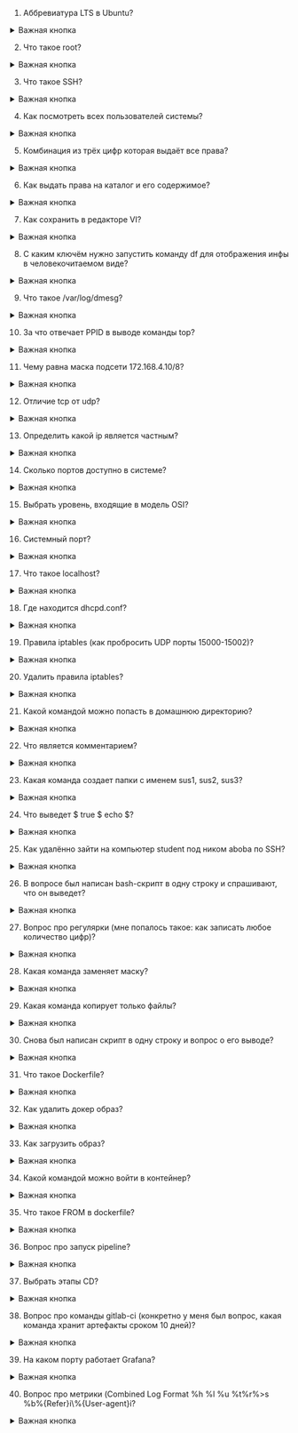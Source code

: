 1. Аббревиатура LTS в Ubuntu?
<details><summary> Важная кнопка </summary>

***Long Term Support: «Поддержка в течение длительного периода»***

</details>

2. Что такое root?
<details><summary> Важная кнопка </summary>

***Root, или суперпользователь*** — это специальный аккаунт и группа пользователей в UNIX-подобных системах с идентификатором UID 0, владелец которого имеет право на выполнение всех без исключения операций.

</details>

3. Что такое SSH?
<details><summary> Важная кнопка </summary>

***SSH*** — сетевой протокол прикладного уровня, позволяющий производить удалённое управление операционной системой и туннелирование TCP-соединений.

</details>

4. Как посмотреть всех пользователей системы?
<details><summary> Важная кнопка </summary>

    cat /etc/passwd

</details>

5. Комбинация из трёх цифр которая выдаёт все права?
<details><summary> Важная кнопка </summary>

***chmod 777***

</details>

6. Как выдать права на каталог и его содержимое?
<details><summary> Важная кнопка </summary>

***chmod*** – эта команда используется для изменения прав доступа к файлу или папке. Каждый файл имеет типы пользователей, которые могут с ним взаимодействовать.

</details>

7. Как сохранить в редакторе VI?
<details><summary> Важная кнопка </summary>

***Чтобы сохранить файл без выхода из редактора***, вернитесь в обычный режим, нажав Esc , введите :w и нажмите Enter.

</details>

8. С каким ключём нужно запустить команду df для отображения инфы в человекочитаемом виде?
<details><summary> Важная кнопка </summary>

Использование флага “-h” в связке ***“df -h”*** выведет статистику дискового пространства файловой системы в удобном формате для чтения человеком.

</details>

9. Что такое /var/log/dmesg?
<details><summary> Важная кнопка </summary>

***/var/log/dmesg*** - содержит сообщения, полученные от ядра. Регистрирует много сообщений еще на этапе загрузки, в них отображается информация об аппаратных устройствах, которые инициализируются в процессе загрузки. Можно сказать это еще один лог системы Linux.

</details>

10. За что отвечает PPID в выводе команды top?
<details><summary> Важная кнопка </summary>

***PID*** — номер процесса, по которому можно быстро осуществить его поиск.

***PPID*** - is assigned a parent process ID (PPID) that tells which process started it. The PPID is the PID of the process’s parent.

</details>

11. Чему равна маска подсети 172.168.4.10/8?
<details><summary> Важная кнопка </summary>

/8 = 255.0.0.0 => 11111111.00000000.00000000.00000000

https://ivit.pro/services/ip-kalkulyator/

</details>

12. Отличие tcp от udp?
<details><summary> Важная кнопка </summary>

1. ***TCP*** (протокол управления передачей) и ***UDP*** (протокол дейтаграмм пользователя)являются протоколами транспортного уровня. ***TCP*** — это протокол сквозной связи, ориентированный на установление соединения. В то время как ***UDP*** — это простой протокол без установления соединения. Для большинства приложений, использующих архитектуру протокола ***TCP / IP***, протокол ***TCP*** используется на транспортном уровне.

2. ***TCP*** использует надежное соединение для передачи данных между системами. В случае ***UDP*** не гарантируется надежность передачи данных, но он более эффективен, чем ***TCP***. И ***TCP***, и ***UDP*** обеспечивают полнодуплексную передачу.

3. Заказная доставка данных недоступна в протоколе ***UDP***. В отличие от ***UDP***, ***TCP*** обеспечивает функции управления потоком и перегрузкой. ***TCP*** гарантирует отсутствие дублирования пакетов, сохраняя последовательность пакетов данных во время передачи.

4. Поскольку ***UDP***- протокол без установления соединения, у него меньше накладных расходов по сравнению с ***TCP***. Это делает ***UDP*** быстрее, чем ***TCP***. Причина объясняется здесь: в случае ***UDP*** он напрямую начинает отправку пакетов по назначению без предварительной установки соединения. С другой стороны, ***TCP*** использует протокол рукопожатия для установления соединения, а затем начинает фактическую передачу данных.

5. ***TCP*** используется для длительных сеансов, а ***UDP*** лучше подходит для небольших сеансов.

</details>

13. Определить какой ip является частным?
<details><summary> Важная кнопка </summary>

IP-адреса типа 192.168.xx o 10.xxx или опять 172. (16-31) .хх Они почти всегда являются локальными частными IP-адресами (то есть теми, которые идентифицируют маршрутизатор в домашней / деловой сети) и не пригодны для дальнейшего контроля. Поэтому я рекомендую вам искать IP-адрес в другом месте.

Однако, уполномоченной организацией по распределению нумерации в сети Интернет (IANA) специально для частных сетей зарезервированы следующие три блока IP-адресов:

* 10.0.0.0 — 10.255.255.255

* 172.16.0.0 — 172.31.255.255

* 192.168.0.0 — 192.168.255.255

</details>

14. Сколько портов доступно в системе?
<details><summary> Важная кнопка </summary>

Количество портов ограничено с учётом ***16-битной адресации (216=65536, начало — «0»)***. Все порты разделены на три диапазона — общеизвестные (или системные, 0—1023), зарегистрированные (или пользовательские, 1024—49151) и динамические (или частные, 49152—65535).

номер порта — число в диапазоне от 1 до 2^16-1=65 535.

</details>

15. Выбрать уровень, входящие в модель OSI?
<details><summary> Важная кнопка </summary>

1. ***физический уровень*** (physical layer, L1)

2. ***канальный*** (data link layer, L2)

3. ***сетевой*** (network layer, L3)

4. ***транспортный*** (transport layer, L4)

5. ***сеансовый*** (session layer, L5)

6. ***представления данных*** (presentation layer, L6)

7. ***прикладной*** (application layer)

https://selectel.ru/blog/osi-for-beginners/

</details>

16. Системный порт?
<details><summary> Важная кнопка </summary>

По умолчанию в протоколе HTTP используется порт 80, а в протоколе HTTPS — порт 443.

Все порты разделены на три диапазона — общеизвестные (или системные, 0—1023), зарегистрированные (или пользовательские, 1024—49151) и динамические (или частные, 49152—65535).

***Общеизвестные (или системные, 0—1023)***

</details>

17. Что такое localhost?
<details><summary> Важная кнопка </summary>

***localhost*** — в компьютерных сетях, стандартное, официально зарезервированное доменное имя для частных IP-адресов.

</details>

18. Где находится dhcpd.conf?
<details><summary> Важная кнопка </summary>

Основной файл конфигурации DHCP находится по адресу ***/etc/dhcp/dhcpd.conf***, который должен содержать настройки того, что делать, где делать и все сетевые параметры, предоставляемые клиентам.

***-cf <filename>*** — Определяет размещение файла конфигурации.

</details>

19. Правила iptables (как пробросить UDP порты 15000-15002)?
<details><summary> Важная кнопка </summary>

***Проброс порта*** — это специальное правило в роутере, которое разрешает все обращения извне к определенному порту и передает эти обращения на конкретное устройство во внутренней сети.

    iptables -L INPUT

какое правило ipdates открывает доступ к UDP портам?

Подобными инструкциями можно давать разрешения для подключений, использующих несколько портов. Например, так выглядит команда на открытие целого диапазона портов (15000-15002):

    $ sudo ufw allow 15000:15002/udp

</details>

20. Удалить правила iptables?
<details><summary> Важная кнопка </summary>

Одним из способов удаления правил Iptables является удаление правила по спецификации. Для этого вам нужно запустить команду iptables с опцией -D, указав далее спецификацию правила. Если вы хотите удалить правила с помощью этого метода, вы можете использовать команду для вывода списка правил iptables -S в качестве источника полезной информации.

Например, если вы хотите удалить правило, которое отклоняет недействительные входящие пакеты (-A INPUT -m conntrack --ctstate INVALID -j DROP), запустите следующую команду:

    sudo iptables -D INPUT -m conntrack --ctstate INVALID -j DROP

Если требуется полное удаление правил, применяется команда:

    $ sudo iptables –F

Если речь идет об определенной цепочке, то она будет выглядеть иначе:

    $ sudo iptables -F Input

</details>

21. Какой командой можно попасть в домашнюю директорию?
<details><summary> Важная кнопка </summary>

cd ~otheruser

cd ~user

cd /root

cd ~

cd

</details>

22. Что является комментарием?
<details><summary> Важная кнопка </summary>

Комментарий — это строка (или несколько строк) текста, которая вставляется в исходный код для объяснения того, что делает код.

В Bash все, что находится после решетки ( # ) и до конца строки, считается комментарием.

</details>

23. Какая команда создает папки с именем sus1, sus2, sus3?
<details><summary> Важная кнопка </summary>

***mkdir sus{1..3}, mkdir sus{1, 2, 3}***

mkdir

mkdir /usr/test

mkdir {каталог1,каталог2}

mkdir –p ~/каталог/подкаталог

</details>

24. Что выведет $ true $ echo $?
<details><summary> Важная кнопка </summary>

0

</details>

25. Как удалённо зайти на компьютер student под ником aboba по SSH?
<details><summary> Важная кнопка </summary>

ssh aboba@student

</details>

26. В вопросе был написан bash-скрипт в одну строку и спрашивают, что он выведет?
<details><summary> Важная кнопка </summary>

</details>

27. Вопрос про регулярки (мне попалось такое: как записать любое количество цифр)?
<details><summary> Важная кнопка </summary>

***^[0-9]+***

^ — начало строки.

Квадратные скобки [] помогают перечислить варианты для одного символа.

'*' если 0 цифр тоже

'+' если нужна хотя бы одна цифра

</details>

28. Какая команда заменяет маску?
<details><summary> Важная кнопка </summary>

Следующая команда изменяет сетевой интерфейс с именем «eth0» для использования IP-адреса 102.168.0.1 и назначает маску подсети 255.255.255.0:

    sudo ifconfig eth0 192.168.0.1 netmask 255.255.255.0

Если вам также необходимо изменить шлюз по умолчанию, используемый сетевым интерфейсом, вы можете использовать команду «route». Следующая команда, например, устанавливает шлюз по умолчанию для интерфейса «eth0» для 192.168.0.253:

    sudo route add default gw 192.168.0.253 eth0

</details>

29. Какая команда копирует только файлы?
<details><summary> Важная кнопка </summary>

Для копирования файлов или директорий (папок) в Unix-подобных операционных системах (Linux и MacOS) используется команда ***cp .***

find source -type f -exec cp -f source *dest

При копировании каталогов нужно добавлять параметр «-R», так как без этого «cp» будет выдавать ошибку. Поэтому, для копирования каталогов нужно ввести команду «cp -R» и указать исходный и новый каталог.

Например, для того чтобы скопировать каталог «folder» в «newfolder» вам нужно выполнить вот такую команду:

    cp -R folder/ newfolder/


*    -R , -r , --recursive :Рекурсивное копирование каталогов.

*    -b: Создание резервной копии для всех файлов, которые могли быть перезаписаны или удалены при копировании.
    
*    -d: Копирование символических ссылок, а не файлов, на которые они ссылаются.
    
*    -L: Копировать файлы, а не символические ссылки.

</details>

30. Снова был написан скрипт в одну строку и вопрос о его выводе?
<details><summary> Важная кнопка </summary>

</details>

31. Что такое Dockerfile?
<details><summary> Важная кнопка </summary>

***Dockerfile*** — это текстовый файл с инструкциями, необходимыми для создания образа контейнера.

</details>

32. Как удалить докер образ?
<details><summary> Важная кнопка </summary>

За удаление образов Docker отвечает две команды: docker rmi и docker image rm. Они идентичны и работают примерно также, как и docker rm. Вот их синтаксис:

***docker rmi [параметры удаления] [ID образов]***

    docker rmi image_name_or_id 

</details>

33. Как загрузить образ?
<details><summary> Важная кнопка </summary>

Для выполнения загрузки используется обратная операция docker load:

***docker load -i ubuntu-16+18.tar***

</details>

34. Какой командой можно войти в контейнер?
<details><summary> Важная кнопка </summary>

***docker exec -it <container_id> bash***

</details>

35. Что такое FROM в dockerfile?
<details><summary> Важная кнопка </summary>

***Ключевое слово FROM*** сообщает Docker о том, чтобы при сборке образа использовался бы базовый образ, который соответствует предоставленному имени и тегу.

</details>

36. Вопрос про запуск pipeline?
<details><summary> Важная кнопка </summary>

https://habr.com/ru/company/nixys/blog/467107/

</details>

37. Выбрать этапы CD?
<details><summary> Важная кнопка </summary>

1. ***Развертывание.*** На этом этапе текущая (рабочая) версия кода размещается на production-серверах разработчика. Клиент может взаимодействовать с программой и изучать ее функции.

2. ***Поддержка и мониторинг.*** Продукт начинает использоваться конечными пользователями. При этом разработчики продолжают его поддерживать и проводят анализ пользовательского опыта.

3. ***Планирование.*** Исходя из пользовательского опыта разрабатывается новый функционал и готовится план доработок. После этого разработчик начинает написание кода — и цикл замыкается.

</details>

38. Вопрос про команды gitlab-ci (конкретно у меня был вопрос, какая команда хранит артефакты сроком 10 дней)?
<details><summary> Важная кнопка </summary>

***expire_in: 10 day***

</details>

39. На каком порту работает Grafana?
<details><summary> Важная кнопка </summary>

По умолчанию, Grafana работает на порту ***3000***.

</details>

40. Вопрос про метрики (Combined Log Format %h %l %u %t\%r\%&gt;s %b\%{Refer}i\\%{User-agent}i\?
<details><summary> Важная кнопка </summary>

***Client Hostname:***

DNS hostname of the host making the request ***%h***

***Remote Logname:***

Remote logname (from identd). This field is almost always null ("-") ***%l***

***Authenticated User Name:***

Name or identifier of the authenticated user ***%u***

***Request Date and Time:***

Date and time at which the request was received by the server (in Common Log time format) ***%t***

</details>
